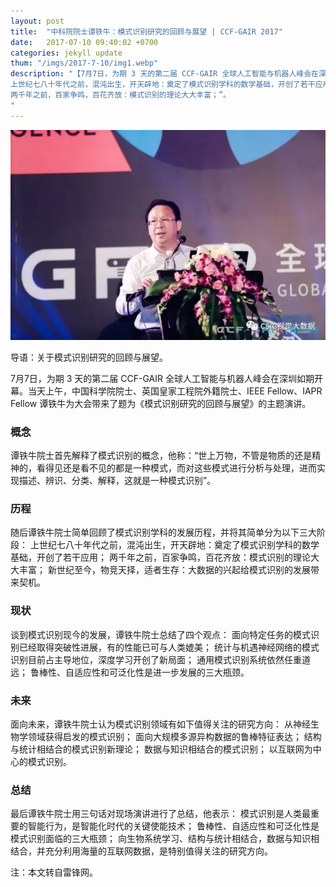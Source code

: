 ```yaml
---
layout: post
title:  "中科院院士谭铁牛：模式识别研究的回顾与展望 | CCF-GAIR 2017"
date:   2017-07-10 09:40:02 +0700
categories: jekyll update
thum: "/imgs/2017-7-10/img1.webp"
description: "【7月7日，为期 3 天的第二届 CCF-GAIR 全球人工智能与机器人峰会在深圳如期开幕。当天上午，中国科学院院士、英国皇家工程院外籍院士、IEEE Fellow、IAPR Fellow 谭铁牛为大会带来了题为《模式识别研究的回顾与展望》的主题演讲。谭铁牛院士首先解释了模式识别的概念，他称：“世上万物，不管是物质的还是精神的，看得见还是看不见的都是一种模式，而对这些模式进行分析与处理，进而实现描述、辨识、分类、解释，这就是一种模式识别 。随后谭铁牛院士简单回顾了模式识别学科的发展历程，并将其简单分为以下三大阶段：
上世纪七八十年代之前，混沌出生，开天辟地：奠定了模式识别学科的数学基础，开创了若干应用；
两千年之前，百家争鸣，百花齐放：模式识别的理论大大丰富；”。
"
---
```

<center>
<p><img class="alignnone wp-image-126" src="/imgs/2017-7-10/img1.webp" alt="" ></p>
</center>
	导语：关于模式识别研究的回顾与展望。
	
7月7日，为期 3 天的第二届 CCF-GAIR 全球人工智能与机器人峰会在深圳如期开幕。当天上午，中国科学院院士、英国皇家工程院外籍院士、IEEE Fellow、IAPR Fellow 谭铁牛为大会带来了题为《模式识别研究的回顾与展望》的主题演讲。

### 概念
谭铁牛院士首先解释了模式识别的概念，他称：“世上万物，不管是物质的还是精神的，看得见还是看不见的都是一种模式，而对这些模式进行分析与处理，进而实现描述、辨识、分类、解释，这就是一种模式识别”。

### 历程
随后谭铁牛院士简单回顾了模式识别学科的发展历程，并将其简单分为以下三大阶段：
上世纪七八十年代之前，混沌出生，开天辟地：奠定了模式识别学科的数学基础，开创了若干应用；
两千年之前，百家争鸣，百花齐放：模式识别的理论大大丰富；
新世纪至今，物竞天择，适者生存：大数据的兴起给模式识别的发展带来契机。

### 现状
谈到模式识别现今的发展，谭铁牛院士总结了四个观点：
面向特定任务的模式识别已经取得突破性进展，有的性能已可与人类媲美；
统计与机遇神经网络的模式识别目前占主导地位，深度学习开创了新局面；
通用模式识别系统依然任重道远；
鲁棒性、自适应性和可泛化性是进一步发展的三大瓶颈。

### 未来
面向未来，谭铁牛院士认为模式识别领域有如下值得关注的研究方向：
从神经生物学领域获得启发的模式识别；
面向大规模多源异构数据的鲁棒特征表达；
结构与统计相结合的模式识别新理论；
数据与知识相结合的模式识别；
以互联网为中心的模式识别。

### 总结
最后谭铁牛院士用三句话对现场演讲进行了总结，他表示：
模式识别是人类最重要的智能行为，是智能化时代的关键使能技术；
鲁棒性、自适应性和可泛化性是模式识别面临的三大瓶颈；
向生物系统学习、结构与统计相结合，数据与知识相结合，并充分利用海量的互联网数据，是特别值得关注的研究方向。

注：本文转自雷锋网。